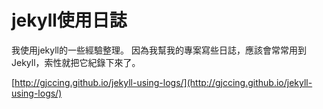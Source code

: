 # jekyll使用日誌

我使用jekyll的一些經驗整理。
因為我幫我的專案寫些日誌，應該會常常用到Jekyll，索性就把它紀錄下來了。

[http://gjccing.github.io/jekyll-using-logs/](http://gjccing.github.io/jekyll-using-logs/)
